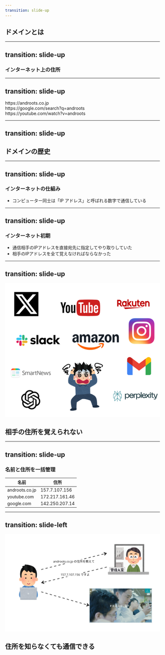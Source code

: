 ```yaml
---
transition: slide-up
---
```


## ドメインとは

---
transition: slide-up
---

### インターネット上の住所

---
transition: slide-up
---

<div className="font-semibold text-[45px] italic">
https://<span v-mark.underline.red=1>androots.co.jp</span>
<br/>
https://<span v-mark.underline.red=1>google.com</span>/search?q=androots
<br/>
https://<span v-mark.underline.red=1>youtube.com</span>/watch?v=androots
</div>

---
transition: slide-up
---

## ドメインの歴史

<!-- ここでは、初期のIPアドレスでの通信から、名前と住所の一元管理、DNS誕生までの流れを説明します。 -->

---
transition: slide-up
---

### インターネットの仕組み

- コンピューター同士は「IP アドレス」と呼ばれる数字で通信している

---
transition: slide-up
---

### インターネット初期

- 通信相手のIPアドレスを直接宛先に指定してやり取りしていた
- 相手のIPアドレスを全て覚えなければならなかった

---
transition: slide-up
---

<img
  className="w-[1000px] h-auto"
  src="./01.png"
/>
<div v-click className="absolute backdrop-blur-md top-0 left-0 w-full h-full flex items-center justify-center transition-all duration-300">
    <h2>
      相手の住所を覚えられない
    </h2>
</div>

<!-- ※ 画像 "./01.png" は、数字だけのIPアドレスが羅列されたリストや、混乱する様子を表す図が効果的です。 -->

---
transition: slide-up
---

### 名前と住所を一括管理

<div>
    <table className="max-w-[500px] max-auto">
      <thead>
        <tr>
          <th>名前</th>
          <th>住所</th>
        </tr>
      </thead>
      <tbody>
        <tr>
          <td>androots.co.jp</td>
          <td>157.7.107.156</td>
        </tr>
        <tr>
          <td>youtube.com</td>
          <td>172.217.161.46</td>
        </tr>
        <tr>
          <td>google.com</td>
          <td>142.250.207.14</td>
        </tr>
      </tbody>
    </table>
</div>

<!-- ※ 表は、ドメイン（名前）とIPアドレス（住所）の対応表を示し、名前で管理するメリットを直感的に伝えるのに役立ちます。 -->

---
transition: slide-left
---

<img src="./02.jpg" className="w-[1200px] h-auto"/>
<div v-click className="absolute backdrop-blur-md top-0 left-0 w-full h-full flex items-center justify-center transition-all duration-300">
    <h2>
      住所を知らなくても通信できる
    </h2>
</div>

<!-- ※ 画像 "./02.jpg" は、DNSの仕組みにより、ユーザーがドメイン名を入力するだけで目的のウェブサイトに接続できる様子を表現した図やイラストを使用すると良いでしょう。 -->


